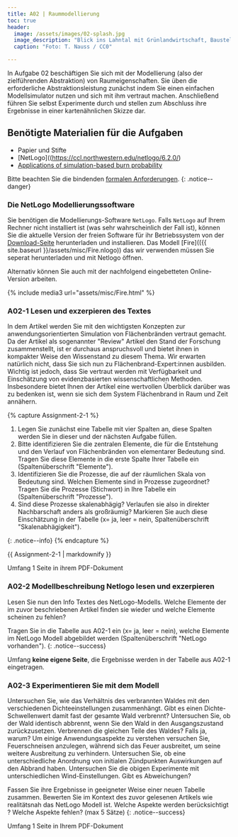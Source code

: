 ```yaml
---
title: A02 | Raummodellierung
toc: true
header:
  image: /assets/images/02-splash.jpg
  image_description: "Blick ins Lahntal mit Grünlandwirtschaft, Baustelle für Stromtrassen und Regenbogen."
  caption: "Foto: T. Nauss / CC0"

---
```


In Aufgabe 02 beschäftigen Sie sich mit der Modellierung (also der zielführenden Abstraktion) von Raumeigenschaften. Sie üben die erforderliche Abstraktionsleistung zunächst indem Sie einen einfachen Modellsimulator nutzen und sich mit ihm vertraut machen. Anschließend führen Sie selbst Experimente durch und stellen zum Abschluss ihre Ergebnisse in einer kartenähnlichen Skizze dar.

## Benötigte Materialien für die Aufgaben
* Papier und Stifte
* [NetLogo]((https://ccl.northwestern.edu/netlogo/6.2.0/)
* [Applications of simulation-based burn probability](https://www.publish.csiro.au/wf/Fulltext/WF19069)

Bitte beachten Sie die bindenden [formalen Anforderungen](https://geomoer.github.io/moer-meko//unit00/unit00-03_assignments.html#formale-anforderungen).
{: .notice--danger}




### Die NetLogo Modellierungssoftware
Sie benötigen die Modellierungs-Software `NetLogo`. Falls `NetLogo` auf Ihrem Rechner nicht installiert ist (was sehr wahrscheinlich der Fall ist), können Sie die aktuelle Version der freien Software für ihr Betriebssystem von der [Download-Seite](https://ccl.northwestern.edu/netlogo/6.2.0/) herunterladen und installieren. 
Das Modell [Fire](({{ site.baseurl }}/assets/misc/Fire.nlogo)) das wir verwenden müssen Sie seperat herunterladen und mit Netlogo öffnen.

Alternativ können Sie auch mit der  nachfolgend eingebetteten Online-Version arbeiten. 
  
{% include media3 url="assets/misc/Fire.html" %}

### A02-1 Lesen und exzerpieren des Textes

In dem Artikel werden Sie mit den wichtigsten Konzepten zur anwendungsorientierten Simulation von Flächenbränden vertraut gemacht. Da der Artikel als sogenannter "Review" Artikel den Stand der Forschung zusammenstellt, ist er durchaus anspruchsvoll und bietet ihnen in kompakter Weise den Wissenstand zu diesem Thema. Wir erwarten natürlich nicht, dass Sie sich nun zu Flächenbrand-Expert:innen ausbilden. Wichtig ist jedoch, dass Sie vertraut werden mit Verfügbarkeit und Einschätzung von evidenzbasierten wissenschaftlichen Methoden. Insbesondere bietet Ihnen der Artikel eine wertvollen Überblick darüber was zu bedenken ist, wenn sie sich dem System Flächenbrand in Raum und Zeit annähern. 

{% capture Assignment-2-1 %}
1. Legen Sie zunächst eine Tabelle mit vier Spalten an, diese Spalten werden Sie in dieser und der nächsten Aufgabe füllen.
1. Bitte identifizieren Sie die zentralen Elemente, die für die Entstehung und den Verlauf von Flächenbränden von elementarer Bedeutung sind. Tragen Sie diese Elemente in die erste Spalte Ihrer Tabelle ein (Spaltenüberschrift "Elemente").
1. Identifizieren Sie die Prozesse, die auf der räumlichen Skala von Bedeutung sind. Welchen Elemente sind in Prozesse zugeordnet? Tragen Sie die Prozesse (Stichwort) in Ihre Tabelle ein (Spaltenüberschrift "Prozesse").
1. Sind diese Prozesse skalenabhägig? Verlaufen sie also in direkter Nachbarschaft anders als großräumig? Markieren Sie auch diese Einschätzung in der Tabelle (x= ja, leer = nein, Spaltenüberschrift "Skalenabhägigkeit").

{: .notice--info}
{% endcapture %}
<div class="notice--success">
  {{ Assignment-2-1 | markdownify }}
</div> 

Umfang 1 Seite in ihrem PDF-Dokument

### A02-2 Modellbeschreibung Netlogo lesen und exzerpieren
Lesen Sie nun den Info Textes des NetLogo-Modells. Welche Elemente der im zuvor beschriebenen Artikel finden sie wieder und welche Elemente scheinen zu fehlen?

Tragen Sie in die Tabelle aus A02-1 ein (x= ja, leer = nein), welche Elemente im NetLogo Modell abgebildet werden (Spaltenüberschrift "NetLogo vorhanden"). 
{: .notice--success}

Umfang **keine eigene Seite**, die Ergebnisse werden in der Tabelle aus A02-1 eingetragen.

### A02-3 Experimentieren Sie mit dem Modell 

Untersuchen Sie, wie das Verhältnis des verbrannten Waldes mit den verschiedenen Dichteeinstellungen zusammenhängt. 
Gibt es einen Dichte-Schwellenwert damit fast der gesamte Wald verbrennt?
Untersuchen Sie, ob der Wald identisch abbrennt, wenn Sie den Wald in den Ausgangszustand zurückzusetzen. Verbrennen die gleichen Teile des Waldes? Falls ja, warum?
Um einige Anwendungsaspekte zu verstehen versuchen Sie, Feuerschneisen anzulegen, während sich das Feuer ausbreitet, um seine weitere Ausbreitung zu verhindern. 
Untersuchen Sie, ob eine unterschiedliche Anordnung von initialen Zündpunkten Auswirkungen auf den Abbrand haben.
Untersuchen Sie die obigen Experimente mit unterschiedlichen Wind-Einstellungen. Gibt es Abweichungen?

Fassen Sie ihre Ergebnisse in geeigneter Weise einer neuen Tabelle zusammen. Bewerten Sie im Kontext des zuvor gelesenen Artikels wie realitätsnah das NetLogo Modell ist. Welche Aspekte werden berücksichtigt
? Welche Aspekte fehlen? (max 5 Sätze)
{: .notice--success}

Umfang 1 Seite in Ihrem PDF-Dokument


